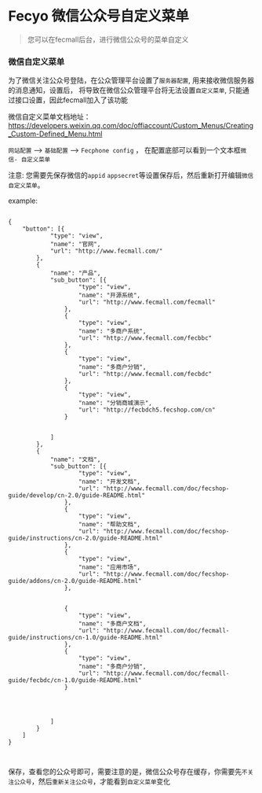 Fecyo 微信公众号自定义菜单
==============


> 您可以在fecmall后台，进行微信公众号的菜单自定义


### 微信自定义菜单

为了微信关注公众号登陆，在公众管理平台设置了`服务器配置`, 用来接收微信服务器的消息通知，设置后，
将导致在微信公众管理平台将无法设置`自定义菜单`, 只能通过接口设置，因此fecmall加入了该功能

微信自定义菜单文档地址：https://developers.weixin.qq.com/doc/offiaccount/Custom_Menus/Creating_Custom-Defined_Menu.html


`网站配置` --> `基础配置` --> `Fecphone config`    ， 在配置底部可以看到一个文本框`微信- 自定义菜单`

注意: 您需要先保存微信的`appid`  `appsecret`等设置保存后，然后重新打开编辑`微信自定义菜单`。


example:


```

{
	"button": [{
			"type": "view",
			"name": "官网",
			"url": "http://www.fecmall.com/"
		},
		{
			"name": "产品",
			"sub_button": [{
					"type": "view",
					"name": "开源系统",
					"url": "http://www.fecmall.com/fecmall"
				},
				{
					"type": "view",
					"name": "多商户系统",
					"url": "http://www.fecmall.com/fecbbc"
				},
				{
					"type": "view",
					"name": "多商户分销",
					"url": "http://www.fecmall.com/fecbdc"
				},
				{
					"type": "view",
					"name": "分销商城演示",
					"url": "http://fecbdch5.fecshop.com/cn"
				}


			]
		},
		{
			"name": "文档",
			"sub_button": [{
					"type": "view",
					"name": "开发文档",
					"url": "http://www.fecmall.com/doc/fecshop-guide/develop/cn-2.0/guide-README.html"
				},
				{
					"type": "view",
					"name": "帮助文档",
					"url": "http://www.fecmall.com/doc/fecshop-guide/instructions/cn-2.0/guide-README.html"
				},
				{
					"type": "view",
					"name": "应用市场",
					"url": "http://www.fecmall.com/doc/fecshop-guide/addons/cn-2.0/guide-README.html"
				},


				{
					"type": "view",
					"name": "多商户文档",
					"url": "http://www.fecmall.com/doc/fecmall-guide/instructions/cn-1.0/guide-README.html"
				},
				{
					"type": "view",
					"name": "多商户分销",
					"url": "http://www.fecmall.com/doc/fecmall-guide/fecbdc/cn-1.0/guide-README.html"
				}




			]
		}
	]
}



```


保存，查看您的公众号即可，需要注意的是，微信公众号存在缓存，你需要先`不关注公众号`，然后`重新关注公众号`，才能看到`自定义菜单`变化


























